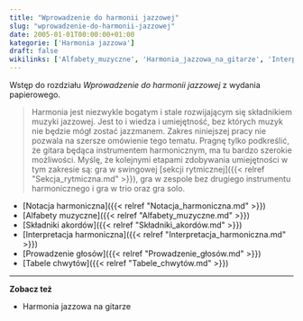 ```yaml
---
title: "Wprowadzenie do harmonii jazzowej"
slug: "wprowadzenie-do-harmonii-jazzowej"
date: 2005-01-01T00:00:00+01:00
kategorie: ['Harmonia jazzowa']
draft: false
wikilinks: ['Alfabety_muzyczne', 'Harmonia_jazzowa_na_gitarze', 'Interpretacja_harmoniczna', 'Notacja_harmoniczna', 'Prowadzenie_g%C5%82os%C3%B3w', 'Sk%C5%82adniki_akord%C3%B3w', 'Tabele_chwyt%C3%B3w', 'instrument_harmoniczny', 'sekcja_rytmiczna']
---
```

Wstęp do rozdziału *Wprowadzenie do harmonii jazzowej* z wydania
papierowego.

> Harmonia jest niezwykle bogatym i stale rozwijającym się składnikiem
> muzyki jazzowej. Jest to i wiedza i umiejętność, bez których muzyk nie
> będzie mógł zostać jazzmanem. Zakres niniejszej pracy nie pozwala na
> szersze omówienie tego tematu. Pragnę tylko podkreślić, że gitara
> będąca instrumentem
> harmonicznym<!-- link nie odnosił się do niczego: 'Wprowadzenie do harmonii jazzowej' (PosixPath('Wprowadzenie_do_harmonii_jazzowej.md')) links to 'instrument_harmoniczny' (PosixPath('/no/path/exists')) and that does not exist -->, ma tu bardzo
> szerokie możliwości. Myślę, że kolejnymi etapami zdobywania
> umiejętności w tym zakresie są: gra w swingowej [sekcji
> rytmicznej]({{< relref "Sekcja_rytmiczna.md" >}}), gra w zespole bez drugiego
> instrumentu harmonicznego i gra w trio oraz gra solo.

  - [Notacja harmoniczna]({{< relref "Notacja_harmoniczna.md" >}})
  - [Alfabety muzyczne]({{< relref "Alfabety_muzyczne.md" >}})
  - [Składniki akordów]({{< relref "Składniki_akordów.md" >}})
  - [Interpretacja harmoniczna]({{< relref "Interpretacja_harmoniczna.md" >}})
  - [Prowadzenie głosów]({{< relref "Prowadzenie_głosów.md" >}})
  - [Tabele chwytów]({{< relref "Tabele_chwytów.md" >}})

-----

**Zobacz też**

  - Harmonia jazzowa na
    gitarze<!-- link nie odnosił się do niczego: 'Wprowadzenie do harmonii jazzowej' (PosixPath('Wprowadzenie_do_harmonii_jazzowej.md')) links to 'Harmonia_jazzowa_na_gitarze' (PosixPath('/no/path/exists')) and that does not exist -->


